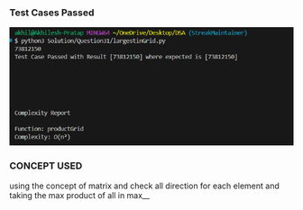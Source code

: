 ### Test Cases Passed
![Test Case Report](SolutionScreenShots/image.png)



### CONCEPT USED
using the concept of matrix and check all direction for each element and taking the max product of all in max__
